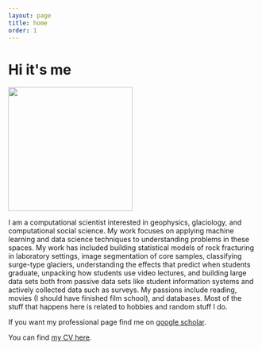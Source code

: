 ```yaml
---
layout: page
title: home
order: 1
---
```


# Hi it's me

<img src="https://i.imgur.com/POQODZA.jpg" width="250" />

I am a computational scientist interested in geophysics, glaciology, and computational social science. My work focuses on applying machine learning and data science techniques to understanding problems in these spaces. My work has included building statistical models of rock fracturing in laboratory settings, image segmentation of core samples, classifying surge-type glaciers, understanding the effects that predict when students graduate, unpacking how students use video lectures, and building large data sets both from passive data sets like student information systems and actively collected data such as surveys. My passions include reading, movies (I should have finished film school), and databases.
Most of the stuff that happens here is related to hobbies and random stuff I do. 

If you want my professional page find me on [google scholar](https://scholar.google.no/citations?user=OFBaoZEAAAAJ&hl=en).

You can find [my CV here](https://github.com/mnky9800n/john-aiken---cv/blob/main/john_aiken___cv.pdf).

